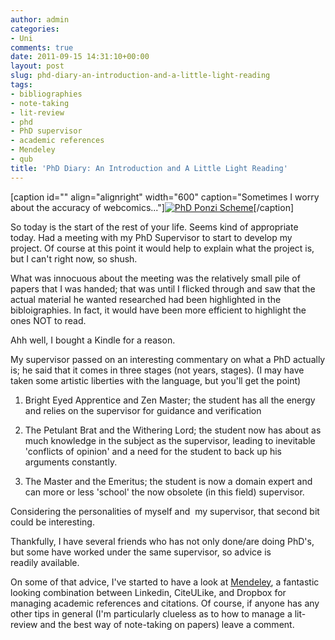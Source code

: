 ```yaml
---
author: admin
categories:
- Uni
comments: true
date: 2011-09-15 14:31:10+00:00
layout: post
slug: phd-diary-an-introduction-and-a-little-light-reading
tags:
- bibliographies
- note-taking
- lit-review
- phd
- PhD supervisor
- academic references
- Mendeley
- qub
title: 'PhD Diary: An Introduction and A Little Light Reading'
---
```



[caption id="" align="alignright" width="600" caption="Sometimes I worry about the accuracy of webcomics..."][![PhD Ponzi Scheme](http://www.phdcomics.com/comics/archive/phd030909s.gif)](http://www.phdcomics.com/comics.php?f=1144)[/caption]

So today is the start of the rest of your life. Seems kind of appropriate today. Had a meeting with my PhD Supervisor to start to develop my project. Of course at this point it would help to explain what the project is, but I can't right now, so shush.

What was innocuous about the meeting was the relatively small pile of papers that I was handed; that was until I flicked through and saw that the actual material he wanted researched had been highlighted in the bibloigraphies. In fact, it would have been more efficient to highlight the ones NOT to read.

Ahh well, I bought a Kindle for a reason.

My supervisor passed on an interesting commentary on what a PhD actually is; he said that it comes in three stages (not years, stages). (I may have taken some artistic liberties with the language, but you'll get the point)

	
  1. Bright Eyed Apprentice and Zen Master; the student has all the energy and relies on the supervisor for guidance and verification

	
  2. The Petulant Brat and the Withering Lord; the student now has about as much knowledge in the subject as the supervisor, leading to inevitable 'conflicts of opinion' and a need for the student to back up his arguments constantly.

	
  3. The Master and the Emeritus; the student is now a domain expert and can more or less 'school' the now obsolete (in this field) supervisor.

Considering the personalities of myself and  my supervisor, that second bit could be interesting.

Thankfully, I have several friends who has not only done/are doing PhD's, but some have worked under the same supervisor, so advice is readily available.

On some of that advice, I've started to have a look at [Mendeley](http://www.mendeley.com/), a fantastic looking combination between Linkedin, CiteULike, and Dropbox for managing academic references and citations. Of course, if anyone has any other tips in general (I'm particularly clueless as to how to manage a lit-review and the best way of note-taking on papers) leave a comment.
